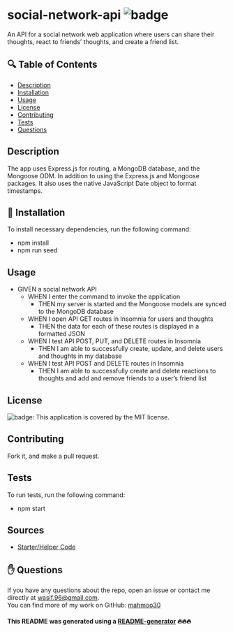 # social-network-api ![badge](https://img.shields.io/badge/license-MIT-brightgreen)
An API for a social network web application where users can share their thoughts, react to friends’ thoughts, and create a friend list.

## 🔍 Table of Contents
- [Description](#description)
- [Installation](#install)
- [Usage](#usage)
- [License](#license)
- [Contributing](#contribute)
- [Tests](#test)
- [Questions](#questions)

## Description
The app uses Express.js for routing, a MongoDB database, and the Mongoose ODM. In addition to using the Express.js and Mongoose packages. It also uses the native JavaScript Date object to format timestamps.

## 💾 Installation
To install necessary dependencies, run the following command:
- npm install
- npm run seed

## Usage
* GIVEN a social network API
    - WHEN I enter the command to invoke the application
        - THEN my server is started and the Mongoose models are synced to the MongoDB database
    - WHEN I open API GET routes in Insomnia for users and thoughts
        - THEN the data for each of these routes is displayed in a formatted JSON
    - WHEN I test API POST, PUT, and DELETE routes in Insomnia
        - THEN I am able to successfully create, update, and delete users and thoughts in my database
    - WHEN I test API POST and DELETE routes in Insomnia
        - THEN I am able to successfully create and delete reactions to thoughts and add and remove friends to a user’s friend list

## License
![badge](https://img.shields.io/badge/license-MIT-brightgreen): This application is covered by the MIT license. 

## Contributing
Fork it, and make a pull request.

## Tests
To run tests, run the following command:
- npm start

## Sources
- [Starter/Helper Code](https://github.com/jpd61/social-network-api/tree/master)

## ✋ Questions
If you have any questions about the repo, open an issue or contact me directly at wasif.96@gmail.com. <br />
You can find more of my work on GitHub: [mahmoo30](https://github.com/mahmoo30)

#### This README was generated using a [README-generator](https://github.com/mahmoo30/readmegenerator) 🔥🔥🔥
